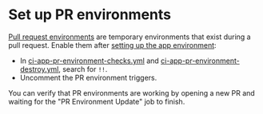 # Set up PR environments

[Pull request environments](/docs/infra/pull-request-environments.md) are temporary environments that exist during a pull request. Enable them after [setting up the app environment](/docs/infra/set-up-app-env.md):

- In [ci-app-pr-environment-checks.yml](/.github/workflows/ci-app-pr-environment-checks.yml) and [ci-app-pr-environment-destroy.yml](/.github/workflows/ci-app-pr-environment-destroy.yml), search for `!!`.
- Uncomment the PR environment triggers. 

You can verify that PR environments are working by opening a new PR and waiting for the "PR Environment Update" job to finish.

